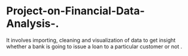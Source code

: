 # Project-on-Financial-Data-Analysis-.
It involves importing, cleaning and  visualization  of data to get insight whether  a bank is going to issue a loan to a particular customer or not .
